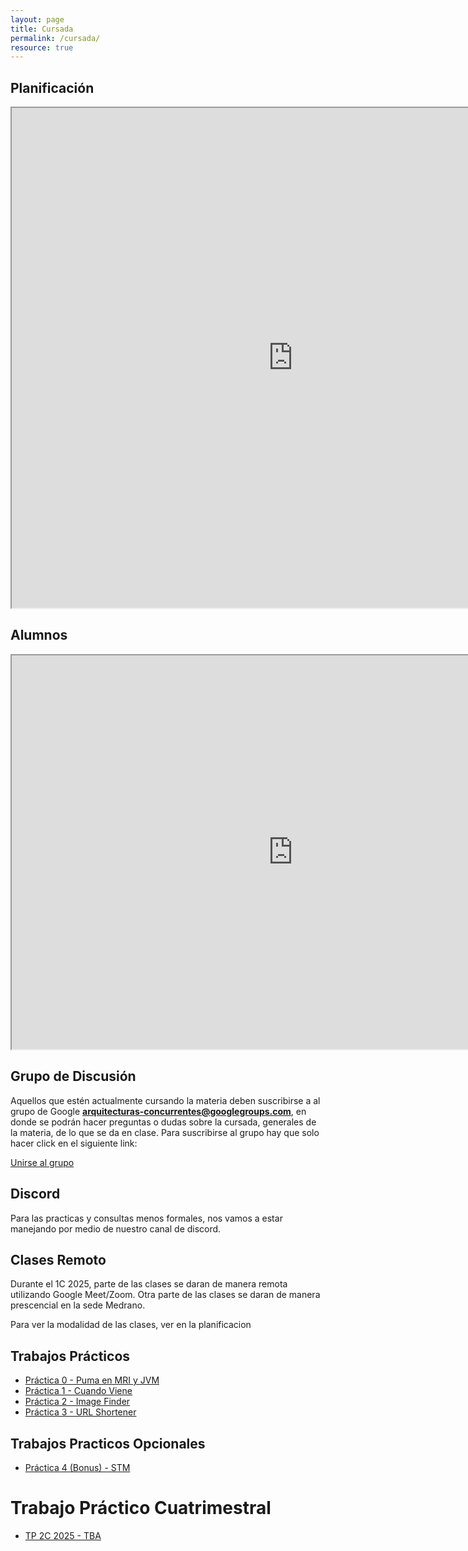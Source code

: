 ```yaml
---
layout: page
title: Cursada
permalink: /cursada/
resource: true
---
```


## Planificación 

<iframe style="width: 900px; height:800px" 
  src="https://docs.google.com/spreadsheets/d/e/2PACX-1vQLs6Xv6f8L8v4B-sq6pG26WKgmH7cf5ffqT8QJXkL81_u2CQhQaXLaZJ0S1wbZtf0Mw6-Ice8VSgue/pubhtml?gid=1572099357&single=true"></iframe>

## Alumnos

<iframe style="width: 900px; height:630px"
  src="https://docs.google.com/spreadsheets/d/e/2PACX-1vSyNWDTH0_RrnMRjKwuN5XTewYI_SzHmGS_IKUBx4TRfkJlnZUD_CbQv4a7fEvisgcx0GGVVC3BeMKR/pubhtml?gid=14498211&single=true"></iframe>


## Grupo de Discusión

Aquellos que estén actualmente cursando la materia deben suscribirse a al grupo de Google **arquitecturas-concurrentes@googlegroups.com**, en donde se podrán
hacer preguntas o dudas sobre la cursada, generales de la materia, de lo que se da en clase. Para suscribirse al grupo hay que solo hacer click en el siguiente link:

<a href="https://groups.google.com/forum/#!forum/arquitecturas-concurrentes/join">Unirse al grupo</a>


## Discord ##

Para las practicas y consultas menos formales, nos vamos a estar manejando por medio de nuestro canal de discord.

## Clases Remoto ##

Durante el 1C 2025, parte de las clases se daran de manera remota utilizando Google Meet/Zoom. Otra parte de las clases se daran de manera prescencial en la sede Medrano.

Para ver la modalidad de las clases, ver en la planificacion

## Trabajos Prácticos ##

* [Práctica 0 - Puma en MRI y JVM](https://github.com/arquitecturas-concurrentes/iasc-practica-ruby)
* [Práctica 1 - Cuando Viene](https://github.com/arquitecturas-concurrentes/practica_cps_promises_cuando_viene)
* [Práctica 2 - Image Finder](https://github.com/arquitecturas-concurrentes/iasc-elixir-image-finder)
* [Práctica 3 - URL Shortener](https://github.com/arquitecturas-concurrentes/iasc-elixir-url-shortener)

## Trabajos Practicos Opcionales ##

* [Práctica 4 (Bonus) - STM ](https://github.com/arquitecturas-concurrentes/iasc-stm-practica)

# Trabajo Práctico Cuatrimestral #


* [TP 2C 2025 - TBA]()
